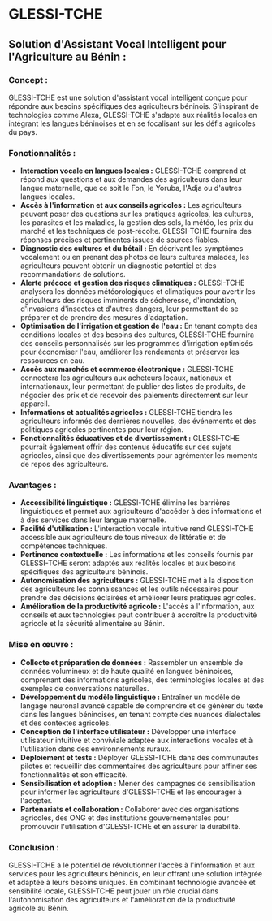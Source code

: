 # GLESSI-TCHE

## Solution d'Assistant Vocal Intelligent pour l'Agriculture au Bénin :

### Concept :

GLESSI-TCHE est une solution d'assistant vocal intelligent conçue pour répondre aux besoins spécifiques des agriculteurs béninois. S'inspirant de technologies comme Alexa, GLESSI-TCHE s'adapte aux réalités locales en intégrant les langues béninoises et en se focalisant sur les défis agricoles du pays.

### Fonctionnalités :

* **Interaction vocale en langues locales :** GLESSI-TCHE comprend et répond aux questions et aux demandes des agriculteurs dans leur langue maternelle, que ce soit le Fon, le Yoruba, l'Adja ou d'autres langues locales.
* **Accès à l'information et aux conseils agricoles :** Les agriculteurs peuvent poser des questions sur les pratiques agricoles, les cultures, les parasites et les maladies, la gestion des sols, la météo, les prix du marché et les techniques de post-récolte. GLESSI-TCHE fournira des réponses précises et pertinentes issues de sources fiables.
* **Diagnostic des cultures et du bétail :** En décrivant les symptômes vocalement ou en prenant des photos de leurs cultures malades, les agriculteurs peuvent obtenir un diagnostic potentiel et des recommandations de solutions.
* **Alerte précoce et gestion des risques climatiques :** GLESSI-TCHE analysera les données météorologiques et climatiques pour avertir les agriculteurs des risques imminents de sécheresse, d'inondation, d'invasions d'insectes et d'autres dangers, leur permettant de se préparer et de prendre des mesures d'adaptation.
* **Optimisation de l'irrigation et gestion de l'eau :** En tenant compte des conditions locales et des besoins des cultures, GLESSI-TCHE fournira des conseils personnalisés sur les programmes d'irrigation optimisés pour économiser l'eau, améliorer les rendements et préserver les ressources en eau.
* **Accès aux marchés et commerce électronique :** GLESSI-TCHE connectera les agriculteurs aux acheteurs locaux, nationaux et internationaux, leur permettant de publier des listes de produits, de négocier des prix et de recevoir des paiements directement sur leur appareil.
* **Informations et actualités agricoles :** GLESSI-TCHE tiendra les agriculteurs informés des dernières nouvelles, des événements et des politiques agricoles pertinentes pour leur région.
* **Fonctionnalités éducatives et de divertissement :** GLESSI-TCHE pourrait également offrir des contenus éducatifs sur des sujets agricoles, ainsi que des divertissements pour agrémenter les moments de repos des agriculteurs.

### Avantages :

* **Accessibilité linguistique :** GLESSI-TCHE élimine les barrières linguistiques et permet aux agriculteurs d'accéder à des informations et à des services dans leur langue maternelle.
* **Facilité d'utilisation :** L'interaction vocale intuitive rend GLESSI-TCHE accessible aux agriculteurs de tous niveaux de littératie et de compétences techniques.
* **Pertinence contextuelle :** Les informations et les conseils fournis par GLESSI-TCHE seront adaptés aux réalités locales et aux besoins spécifiques des agriculteurs béninois.
* **Autonomisation des agriculteurs :** GLESSI-TCHE met à la disposition des agriculteurs les connaissances et les outils nécessaires pour prendre des décisions éclairées et améliorer leurs pratiques agricoles.
* **Amélioration de la productivité agricole :** L'accès à l'information, aux conseils et aux technologies peut contribuer à accroître la productivité agricole et la sécurité alimentaire au Bénin.

### Mise en œuvre :

* **Collecte et préparation de données :** Rassembler un ensemble de données volumineux et de haute qualité en langues béninoises, comprenant des informations agricoles, des terminologies locales et des exemples de conversations naturelles.
* **Développement du modèle linguistique :** Entraîner un modèle de langage neuronal avancé capable de comprendre et de générer du texte dans les langues béninoises, en tenant compte des nuances dialectales et des contextes agricoles.
* **Conception de l'interface utilisateur :** Développer une interface utilisateur intuitive et conviviale adaptée aux interactions vocales et à l'utilisation dans des environnements ruraux.
* **Déploiement et tests :** Déployer GLESSI-TCHE dans des communautés pilotes et recueillir des commentaires des agriculteurs pour affiner ses fonctionnalités et son efficacité.
* **Sensibilisation et adoption :** Mener des campagnes de sensibilisation pour informer les agriculteurs d'GLESSI-TCHE et les encourager à l'adopter.
* **Partenariats et collaboration :** Collaborer avec des organisations agricoles, des ONG et des institutions gouvernementales pour promouvoir l'utilisation d'GLESSI-TCHE et en assurer la durabilité.

### Conclusion :

GLESSI-TCHE a le potentiel de révolutionner l'accès à l'information et aux services pour les agriculteurs béninois, en leur offrant une solution intégrée et adaptée à leurs besoins uniques. En combinant technologie avancée et sensibilité locale, GLESSI-TCHE peut jouer un rôle crucial dans l'autonomisation des agriculteurs et l'amélioration de la productivité agricole au Bénin.
